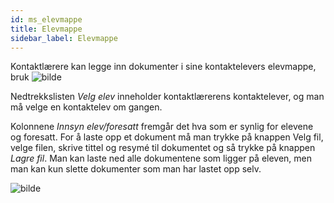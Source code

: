 ```yaml
---
id: ms_elevmappe
title: Elevmappe
sidebar_label: Elevmappe
---
```


Kontaktlærere kan legge inn dokumenter i sine kontaktelevers elevmappe, bruk ![bilde](https://github.com/BarmanHanssen/iskole/assets/80097133/de01d2e0-92e6-4070-8be0-d709974d429d)

Nedtrekkslisten _Velg elev_ inneholder kontaktlærerens kontaktelever, og man må velge en kontaktelev om gangen.

Kolonnene _Innsyn elev/foresatt_ fremgår det hva som er synlig for elevene og foresatt.  For å laste opp et dokument må man trykke på knappen Velg fil, velge filen, skrive tittel og resymé til dokumentet og så trykke på knappen _Lagre fil_. Man kan laste ned alle dokumentene som ligger på eleven, men man kan kun slette dokumenter som man har lastet opp selv.

![bilde](https://github.com/BarmanHanssen/iskole/assets/80097133/4f96e17f-933b-407c-bbb6-2cc799afae40)
